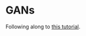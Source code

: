 # GANs

Following along to [this tutorial](https://medium.com/@devnag/generative-adversarial-networks-gans-in-50-lines-of-code-pytorch-e81b79659e3f).

